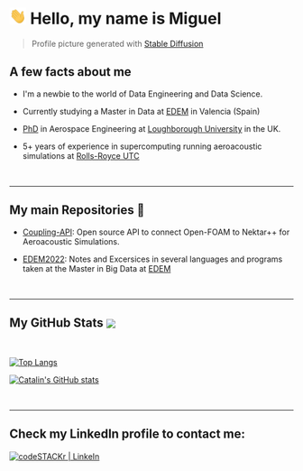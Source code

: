 # <img src="https://raw.githubusercontent.com/ABSphreak/ABSphreak/master/gifs/Hi.gif" width="30px"> Hello, my name is Miguel

>Profile picture generated with [Stable Diffusion](https://huggingface.co/runwayml/stable-diffusion-v1-5)

## A few facts about me

- I'm a newbie to the world of Data Engineering and Data Science.

- Currently studying a Master in Data at [EDEM](https://edem.eu/master-big-data-analytics/) in Valencia (Spain)
  
- [PhD](https://repository.lboro.ac.uk/articles/thesis/A_coupled_LES_high-order_acoustic_method_for_jet_noise_analysis/8117927/1)  in Aerospace Engineering at [Loughborough University](<https://www.lboro.ac.uk/>) in the UK.
  
- 5+ years of experience in supercomputing running aeroacoustic simulations at [Rolls-Royce UTC](<https://www.lboro.ac.uk/research/rolls-royce-utc/>)


<br>

---



## My main Repositories 📁

- [Coupling-API](https://github.com/mimove/Coupling-API): Open source API to connect Open-FOAM to Nektar++ for Aeroacoustic Simulations.
  
- [EDEM2022](https://github.com/mimove/EDEM2022): Notes and Excersices in several languages and programs taken at the Master in Big Data at [EDEM](https://edem.eu/en/get-to-know-edem/)



<br>

---

## My GitHub Stats <img align="center" src="https://img.icons8.com/plasticine/344/github.png" width = 55px>

<br>

[![Top Langs](https://github-readme-stats.vercel.app/api/top-langs/?username=mimove&hide=jupyter%20notebook&theme=highcontrast)](https://github.com/anuraghazra/github-readme-stats)

[![Catalin's GitHub stats](https://github-readme-stats.vercel.app/api?username=mimove&theme=highcontrast)](https://github.com/anuraghazra/github-readme-stats)



[linkedin]: <https://www.linkedin.com/in/miguel-moratilla-vega/>


<br>

---


## Check my LinkedIn profile to contact me:



[<img align="center" alt="codeSTACKr | LinkeIn" width="55px" src="https://img.icons8.com/color/2x/linkedin.png" />][linkedin]


<br />
